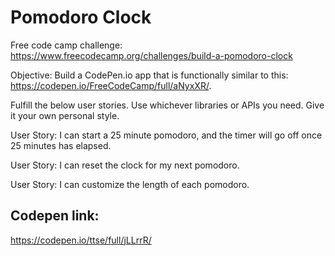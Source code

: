 # Pomodoro Clock

Free code camp challenge: https://www.freecodecamp.org/challenges/build-a-pomodoro-clock

Objective: Build a CodePen.io app that is functionally similar to this: https://codepen.io/FreeCodeCamp/full/aNyxXR/.

Fulfill the below user stories. Use whichever libraries or APIs you need. Give it your own personal style.

User Story: I can start a 25 minute pomodoro, and the timer will go off once 25 minutes has elapsed.

User Story: I can reset the clock for my next pomodoro.

User Story: I can customize the length of each pomodoro.

## Codepen link:
https://codepen.io/ttse/full/jLLrrR/